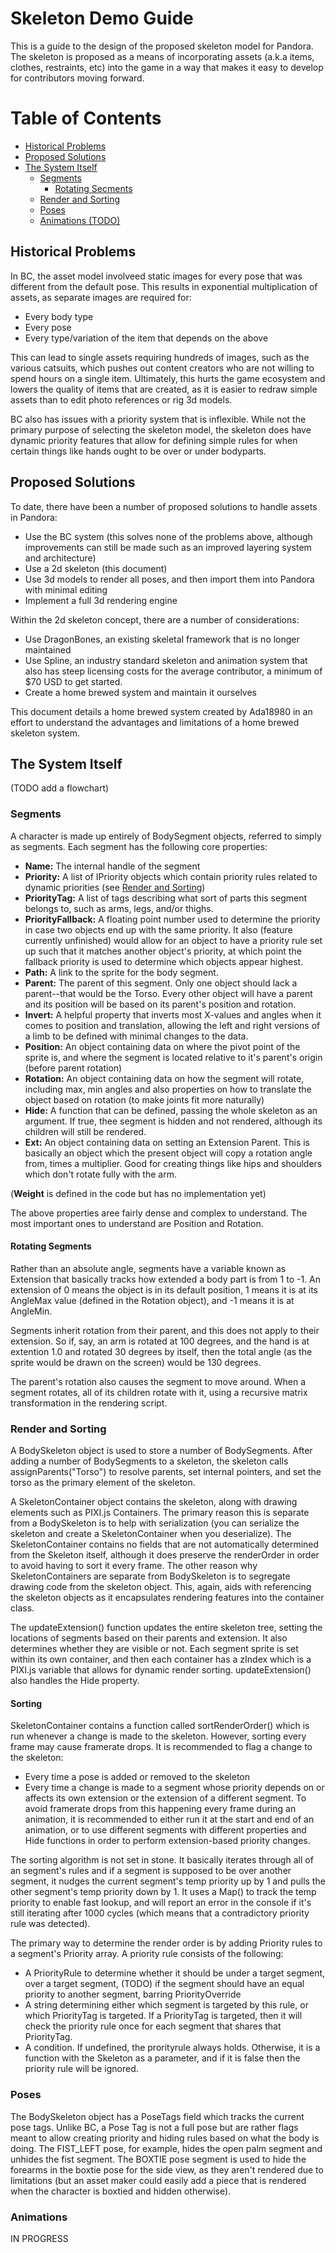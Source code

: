 # Skeleton Demo Guide

This is a guide to the design of the proposed skeleton model for Pandora. The skeleton is proposed as a means of incorporating assets (a.k.a items, clothes, restraints, etc) into the game in a way that makes it easy to develop for contributors moving forward.

# Table of Contents
* [Historical Problems]("#historical")
* [Proposed Solutions]("#proposed")
* [The System Itself]("#system")
	* [Segments]("#segments")
		* [Rotating Secments]("#rotating")
	* [Render and Sorting]("#render")
	* [Poses]("#poses")
	* [Animations (TODO)]("#animations")


## Historical Problems <a name="historical"></a>

In BC, the asset model involveed static images for every pose that was different from the default pose. This results in exponential multiplication of assets, as separate images are required for:
* Every body type
* Every pose
* Every type/variation of the item that depends on the above

This can lead to single assets requiring hundreds of images, such as the various catsuits, which pushes out content creators who are not willing to spend hours on a single item. Ultimately, this hurts the game ecosystem and lowers the quality of items that are created, as it is easier to redraw simple assets than to edit photo references or rig 3d models.

BC also has issues with a priority system that is inflexible. While not the primary purpose of selecting the skeleton model, the skeleton does have dynamic priority features that allow for defining simple rules for when certain things like hands ought to be over or under bodyparts.

## Proposed Solutions <a name="proposed"></a>

To date, there have been a number of proposed solutions to handle assets in Pandora:
* Use the BC system (this solves none of the problems above, although improvements can still be made such as an improved layering system and architecture)
* Use a 2d skeleton (this document)
* Use 3d models to render all poses, and then import them into Pandora with minimal editing
* Implement a full 3d rendering engine

Within the 2d skeleton concept, there are a number of considerations:
* Use DragonBones, an existing skeletal framework that is no longer maintained
* Use Spline, an industry standard skeleton and animation system that also has steep licensing costs for the average contributor, a minimum of $70 USD to get started.
* Create a home brewed system and maintain it ourselves

This document details a home brewed system created by Ada18980 in an effort to understand the advantages and limitations of a home brewed skeleton system.

## The System Itself <a name="system"></a>

(TODO add a flowchart)

### Segments <a name="segments"></a>

A character is made up entirely of BodySegment objects, referred to simply as segments. Each segment has the following core properties:
* **Name:** The internal handle of the segment
* **Priority:** A list of IPriority objects which contain priority rules related to dynamic priorities (see [Render and Sorting]("#render"))
* **PriorityTag:** A list of tags describing what sort of parts this segment belongs to, such as arms, legs, and/or thighs.
* **PriorityFallback:** A floating point number used to determine the priority in case two objects end up with the same priority. It also (feature currently unfinished) would allow for an object to have a priority rule set up such that it matches another object's priority, at which point the fallback priority is used to determine which objects appear highest.
* **Path:** A link to the sprite for the body segment.
* **Parent:** The parent of this segment. Only one object should lack a parent--that would be the Torso. Every other object will have a parent and its position will be based on its parent's position and rotation.
* **Invert:** A helpful property that inverts most X-values and angles when it comes to position and translation, allowing the left and right versions of a limb to be defined with minimal changes to the data.
* **Position:** An object containing data on where the pivot point of the sprite is, and where the segment is located relative to it's parent's origin (before parent rotation)
* **Rotation:** An object containing data on how the segment will rotate, including max, min angles and also properties on how to translate the object based on rotation (to make joints fit more naturally)
* **Hide:** A function that can be defined, passing the whole skeleton as an argument. If true, thee segment is hidden and not rendered, although its children will still be rendered.
* **Ext:** An object containing data on setting an Extension Parent. This is basically an object which the present object will copy a rotation angle from, times a multiplier. Good for creating things like hips and shoulders which don't rotate fully with the arm.

(**Weight** is defined in the code but has no implementation yet)


The above properties aree fairly dense and complex to understand. The most important ones to understand are Position and Rotation.

#### Rotating Segments <a name="rotating"></a>

Rather than an absolute angle, segments have a variable known as Extension that basically tracks how extended a body part is from 1 to -1. An extension of 0 means the object is in its default position, 1 means it is at its AngleMax value (defined in the Rotation object), and -1 means it is at AngleMin.

Segments inherit rotation from their parent, and this does not apply to their extension. So if, say, an arm is rotated at 100 degrees, and the hand is at extention 1.0 and rotated 30 degrees by itself, then the total angle (as the sprite would be drawn on the screen) would be 130 degrees.

The parent's rotation also causes the segment to move around. When a segment rotates, all of its children rotate with it, using a recursive matrix transformation in the rendering script. 

### Render and Sorting <a name="render"></a>

A BodySkeleton object is used to store a number of BodySegments. After adding a number of BodySegments to a skeleton, the skeleton calls assignParents("Torso") to resolve parents, set internal pointers, and set the torso as the primary element of the skeleton.

A SkeletonContainer object contains the skeleton, along with drawing elements such as PIXI.js Containers. The primary reason this is separate from a BodySkeleton is to help with serialization (you can serialize the skeleton and create a SkeletonContainer when you deserialize). The SkeletonContainer contains no fields that are not automatically determined from the Skeleton itself, although it does preserve the renderOrder in order to avoid having to sort it every frame.
The other reason why SkeletonContainers are separate from BodySkeleton is to segregate drawing code from the skeleton object. This, again, aids with referencing the skeleton objects as it encapsulates rendering features into the container class.

The updateExtension() function updates the entire skeleton tree, setting the locations of segments based on their parents and extension. It also determines whether they are visible or not. Each segment sprite is set within its own container, and then each container has a zIndex which is a PIXI.js variable that allows for dynamic render sorting.
updateExtension() also handles the Hide property.

#### Sorting  <a name="sorting"></a>

SkeletonContainer contains a function called sortRenderOrder() which is run whenever a change is made to the skeleton. However, sorting every frame may cause framerate drops. It is recommended to flag a change to the skeleton:
* Every time a pose is added or removed to the skeleton
* Every time a change is made to a segment whose priority depends on or affects its own extension or the extension of a different segment. To avoid framerate drops from this happening every frame during an animation, it is recommended to either run it at the start and end of an animation, or to use different segments with different properties and Hide functions in order to perform extension-based priority changes.

The sorting algorithm is not set in stone. It basically iterates through all of an segment's rules and if a segment is supposed to be over another segment, it nudges the current segment's temp priority up by 1 and pulls the other segment's temp priority down by 1. It uses a Map() to track the temp priority to enable fast lookup, and will report an error in the console if it's still iterating after 1000 cycles (which means that a contradictory priority rule was detected).

The primary way to determine the render order is by adding Priority rules to a segment's Priority array. A priority rule consists of the following:
* A PriorityRule to determine whether it should be under a target segment, over a target segment, (TODO) if the segment should have an equal priority to another segment, barring PriorityOverride
* A string determining either which segment is targeted by this rule, or which PriorityTag is targeted. If a PriorityTag is targeted, then it will check the priority rule once for each segment that shares that PriorityTag.
* A condition. If undefined, the prorityrule always holds. Otherwise, it is a function with the Skeleton as a parameter, and if it is false then the priority rule will be ignored.

### Poses <a name="poses"></a>

The BodySkeleton object has a PoseTags field which tracks the current pose tags. Unlike BC, a Pose Tag is not a full pose but are rather flags meant to allow creating priority and hiding rules based on what the body is doing. The FIST_LEFT pose, for example, hides the open palm segment and unhides the fist segment. The BOXTIE pose segment is used to hide the forearms in the boxtie pose for the side view, as they aren't rendered due to limitations (but an asset maker could easily add a piece that is rendered when the character is boxtied and hidden otherwise).

### Animations <a name="animations"></a>

IN PROGRESS
